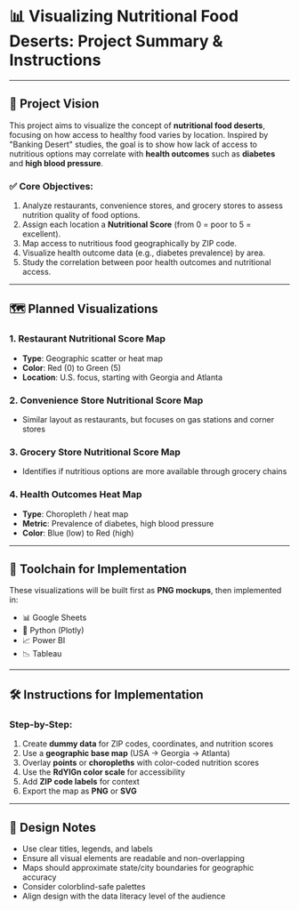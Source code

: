 
# 📊 Visualizing Nutritional Food Deserts: Project Summary & Instructions

---

## 🧠 Project Vision
This project aims to visualize the concept of **nutritional food deserts**, focusing on how access to healthy food varies by location. Inspired by "Banking Desert" studies, the goal is to show how lack of access to nutritious options may correlate with **health outcomes** such as **diabetes** and **high blood pressure**.

### ✅ Core Objectives:
1. Analyze restaurants, convenience stores, and grocery stores to assess nutrition quality of food options.
2. Assign each location a **Nutritional Score** (from 0 = poor to 5 = excellent).
3. Map access to nutritious food geographically by ZIP code.
4. Visualize health outcome data (e.g., diabetes prevalence) by area.
5. Study the correlation between poor health outcomes and nutritional access.

---

## 🗺️ Planned Visualizations

### 1. Restaurant Nutritional Score Map
- **Type**: Geographic scatter or heat map
- **Color**: Red (0) to Green (5)
- **Location**: U.S. focus, starting with Georgia and Atlanta

### 2. Convenience Store Nutritional Score Map
- Similar layout as restaurants, but focuses on gas stations and corner stores

### 3. Grocery Store Nutritional Score Map
- Identifies if nutritious options are more available through grocery chains

### 4. Health Outcomes Heat Map
- **Type**: Choropleth / heat map
- **Metric**: Prevalence of diabetes, high blood pressure
- **Color**: Blue (low) to Red (high)

---

## 🧰 Toolchain for Implementation
These visualizations will be built first as **PNG mockups**, then implemented in:
- 📊 Google Sheets
- 🐍 Python (Plotly)
- 📈 Power BI
- 📉 Tableau

---

## 🛠️ Instructions for Implementation

### Step-by-Step:
1. Create **dummy data** for ZIP codes, coordinates, and nutrition scores
2. Use a **geographic base map** (USA → Georgia → Atlanta)
3. Overlay **points** or **choropleths** with color-coded nutrition scores
4. Use the **RdYlGn color scale** for accessibility
5. Add **ZIP code labels** for context
6. Export the map as **PNG** or **SVG**

---

## 🎨 Design Notes
- Use clear titles, legends, and labels
- Ensure all visual elements are readable and non-overlapping
- Maps should approximate state/city boundaries for geographic accuracy
- Consider colorblind-safe palettes
- Align design with the data literacy level of the audience
